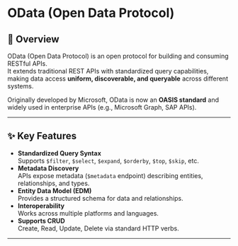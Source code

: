 # OData (Open Data Protocol)

## 📖 Overview
OData (Open Data Protocol) is an open protocol for building and consuming RESTful APIs.  
It extends traditional REST APIs with standardized query capabilities, making data access **uniform, discoverable, and queryable** across different systems.  

Originally developed by Microsoft, OData is now an **OASIS standard** and widely used in enterprise APIs (e.g., Microsoft Graph, SAP APIs).

---

## ✨ Key Features
- **Standardized Query Syntax**  
  Supports `$filter`, `$select`, `$expand`, `$orderby`, `$top`, `$skip`, etc.
- **Metadata Discovery**  
  APIs expose metadata (`$metadata` endpoint) describing entities, relationships, and types.
- **Entity Data Model (EDM)**  
  Provides a structured schema for data and relationships.
- **Interoperability**  
  Works across multiple platforms and languages.
- **Supports CRUD**  
  Create, Read, Update, Delete via standard HTTP verbs.

---